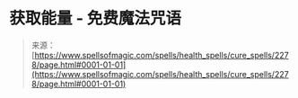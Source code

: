 <!--yml

category: 未分类

date: 2024-06-12 18:35:50

-->

# 获取能量 - 免费魔法咒语

> 来源：[https://www.spellsofmagic.com/spells/health_spells/cure_spells/2278/page.html#0001-01-01](https://www.spellsofmagic.com/spells/health_spells/cure_spells/2278/page.html#0001-01-01)
